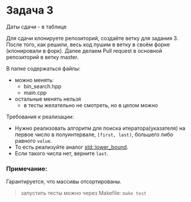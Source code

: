 
# Задача 3

Даты сдачи - в таблице

Для сдачи клонируете репозиторий, создаёте ветку для задания 3.
После того, как решили, весь код пушим в ветку в своём форке (клонировали в форк).
Далее делаем Pull request в основной репозиторий в ветку master.

В папке содержаться файлы:
* можно менять:
    * bin_search.hpp
    * main.cpp
* остальные менять нельзя
    * в тесты желательно не смотреть, но в целом можно

Требования к реализации:

* Нужно реализовать алгоритм для поиска итератора(указателя) на первое число в полуинтервале, `[first, last)`, большего либо равного `value`.
* То есть реализуйте аналог [std::lower_bound](https://en.cppreference.com/w/cpp/algorithm/lower_bound).
* Если такого числа нет, верните `last`.

### Примечание:
Гарантируется, что массивы отсортированы.

> запустить тесты можно через Makefile: `make test`
